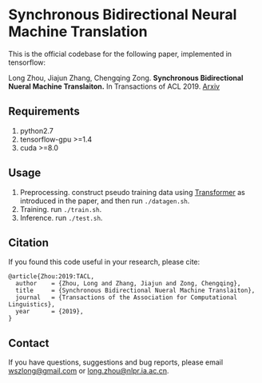 Synchronous Bidirectional Neural Machine Translation
===

This is the official codebase for the following paper, implemented in tensorflow:

Long Zhou, Jiajun Zhang, Chengqing Zong. **Synchronous Bidirectional Nueral Machine Translaiton.** In Transactions of ACL 2019.
[Arxiv](https://arxiv.org/abs/1905.04847)


Requirements
---
1. python2.7
2. tensorflow-gpu >=1.4
3. cuda >=8.0

Usage
---
1. Preprocessing. construct pseudo training data using [Transformer](https://github.com/wszlong/transformer) as introduced in the paper, 
 and then run `./datagen.sh`.
2. Training. run `./train.sh`.
3. Inference. run `./test.sh`.

## Citation
If you found this code useful in your research, please cite:
<pre><code>@article{Zhou:2019:TACL,
  author    = {Zhou, Long and Zhang, Jiajun and Zong, Chengqing},
  title     = {Synchronous Bidirectional Nueral Machine Translaiton},
  journal   = {Transactions of the Association for Computational Linguistics},
  year      = {2019},
}
</code></pre>

Contact
---
If you have questions, suggestions and bug reports, please email wszlong@gmail.com or long.zhou@nlpr.ia.ac.cn.
